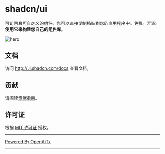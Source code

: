 # shadcn/ui

可访问且可自定义的组件，您可以直接复制粘贴到您的应用程序中。免费。开源。**使用它来构建您自己的组件库**。

![hero](apps/www/public/og.jpg)

## 文档

访问 http://ui.shadcn.com/docs 查看文档。

## 贡献

请阅读[贡献指南](/CONTRIBUTING.md)。

## 许可证

根据 [MIT 许可证](https://github.com/shadcn/ui/blob/main/LICENSE.md) 授权。

---

[Powered By OpenAiTx](https://github.com/OpenAiTx/OpenAiTx)

---